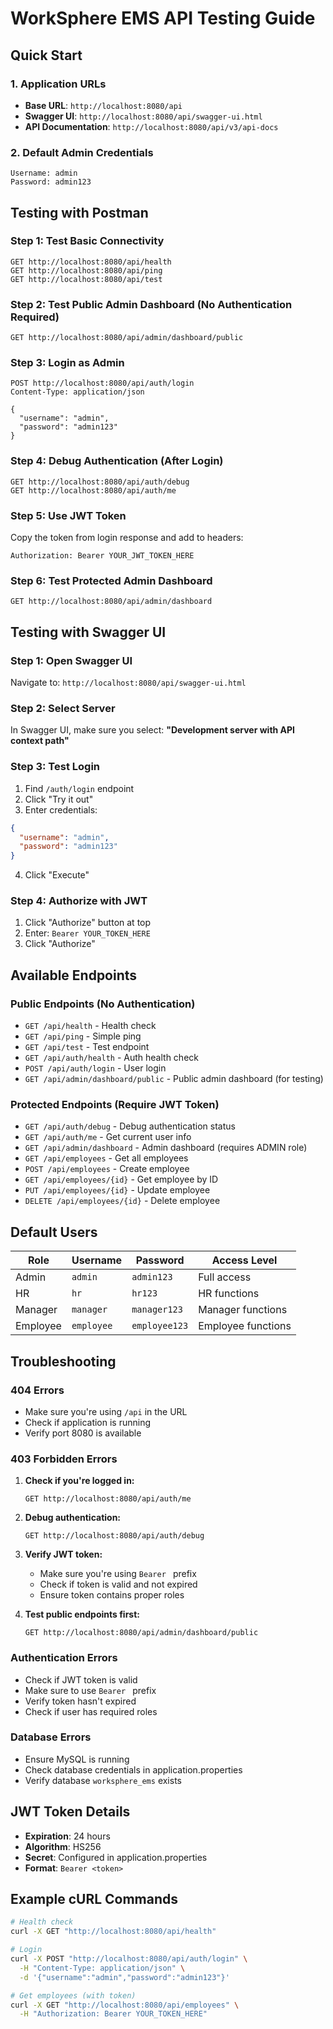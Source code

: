 # WorkSphere EMS API Testing Guide

## Quick Start

### 1. Application URLs
- **Base URL**: `http://localhost:8080/api`
- **Swagger UI**: `http://localhost:8080/api/swagger-ui.html`
- **API Documentation**: `http://localhost:8080/api/v3/api-docs`

### 2. Default Admin Credentials
```
Username: admin
Password: admin123
```

## Testing with Postman

### Step 1: Test Basic Connectivity
```
GET http://localhost:8080/api/health
GET http://localhost:8080/api/ping
GET http://localhost:8080/api/test
```

### Step 2: Test Public Admin Dashboard (No Authentication Required)
```
GET http://localhost:8080/api/admin/dashboard/public
```

### Step 3: Login as Admin
```
POST http://localhost:8080/api/auth/login
Content-Type: application/json

{
  "username": "admin",
  "password": "admin123"
}
```

### Step 4: Debug Authentication (After Login)
```
GET http://localhost:8080/api/auth/debug
GET http://localhost:8080/api/auth/me
```

### Step 5: Use JWT Token
Copy the token from login response and add to headers:
```
Authorization: Bearer YOUR_JWT_TOKEN_HERE
```

### Step 6: Test Protected Admin Dashboard
```
GET http://localhost:8080/api/admin/dashboard
```

## Testing with Swagger UI

### Step 1: Open Swagger UI
Navigate to: `http://localhost:8080/api/swagger-ui.html`

### Step 2: Select Server
In Swagger UI, make sure you select: **"Development server with API context path"**

### Step 3: Test Login
1. Find `/auth/login` endpoint
2. Click "Try it out"
3. Enter credentials:
```json
{
  "username": "admin",
  "password": "admin123"
}
```
4. Click "Execute"

### Step 4: Authorize with JWT
1. Click "Authorize" button at top
2. Enter: `Bearer YOUR_TOKEN_HERE`
3. Click "Authorize"

## Available Endpoints

### Public Endpoints (No Authentication)
- `GET /api/health` - Health check
- `GET /api/ping` - Simple ping
- `GET /api/test` - Test endpoint
- `GET /api/auth/health` - Auth health check
- `POST /api/auth/login` - User login
- `GET /api/admin/dashboard/public` - Public admin dashboard (for testing)

### Protected Endpoints (Require JWT Token)
- `GET /api/auth/debug` - Debug authentication status
- `GET /api/auth/me` - Get current user info
- `GET /api/admin/dashboard` - Admin dashboard (requires ADMIN role)
- `GET /api/employees` - Get all employees
- `POST /api/employees` - Create employee
- `GET /api/employees/{id}` - Get employee by ID
- `PUT /api/employees/{id}` - Update employee
- `DELETE /api/employees/{id}` - Delete employee

## Default Users

| Role | Username | Password | Access Level |
|------|----------|----------|--------------|
| Admin | `admin` | `admin123` | Full access |
| HR | `hr` | `hr123` | HR functions |
| Manager | `manager` | `manager123` | Manager functions |
| Employee | `employee` | `employee123` | Employee functions |

## Troubleshooting

### 404 Errors
- Make sure you're using `/api` in the URL
- Check if application is running
- Verify port 8080 is available

### 403 Forbidden Errors
1. **Check if you're logged in:**
   ```
   GET http://localhost:8080/api/auth/me
   ```

2. **Debug authentication:**
   ```
   GET http://localhost:8080/api/auth/debug
   ```

3. **Verify JWT token:**
   - Make sure you're using `Bearer ` prefix
   - Check if token is valid and not expired
   - Ensure token contains proper roles

4. **Test public endpoints first:**
   ```
   GET http://localhost:8080/api/admin/dashboard/public
   ```

### Authentication Errors
- Check if JWT token is valid
- Make sure to use `Bearer ` prefix
- Verify token hasn't expired
- Check if user has required roles

### Database Errors
- Ensure MySQL is running
- Check database credentials in application.properties
- Verify database `worksphere_ems` exists

## JWT Token Details
- **Expiration**: 24 hours
- **Algorithm**: HS256
- **Secret**: Configured in application.properties
- **Format**: `Bearer <token>`

## Example cURL Commands

```bash
# Health check
curl -X GET "http://localhost:8080/api/health"

# Login
curl -X POST "http://localhost:8080/api/auth/login" \
  -H "Content-Type: application/json" \
  -d '{"username":"admin","password":"admin123"}'

# Get employees (with token)
curl -X GET "http://localhost:8080/api/employees" \
  -H "Authorization: Bearer YOUR_TOKEN_HERE"
``` 